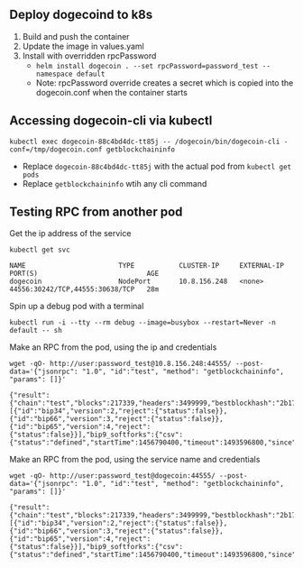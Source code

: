 ## Deploy dogecoind to k8s

1. Build and push the container
2. Update the image in values.yaml
3. Install with overridden rpcPassword
   - `helm install dogecoin . --set rpcPassword=password_test --namespace default`
   - Note: rpcPassword override creates a secret which is copied into the dogecoin.conf when the container starts

## Accessing dogecoin-cli via kubectl

```
kubectl exec dogecoin-88c4bd4dc-tt85j -- /dogecoin/bin/dogecoin-cli -conf=/tmp/dogecoin.conf getblockchaininfo
```

- Replace `dogecoin-88c4bd4dc-tt85j` with the actual pod from `kubectl get pods`
- Replace `getblockchaininfo` wtih any cli command

## Testing RPC from another pod

Get the ip address of the service

```
kubectl get svc
```

```
NAME                       TYPE           CLUSTER-IP     EXTERNAL-IP    PORT(S)                           AGE
dogecoin                   NodePort       10.8.156.248   <none>         44556:30242/TCP,44555:30638/TCP   28m
```

Spin up a debug pod with a terminal

```
kubectl run -i --tty --rm debug --image=busybox --restart=Never -n default -- sh
```

Make an RPC from the pod, using the ip and credentials

```
wget -qO- http://user:password_test@10.8.156.248:44555/ --post-data='{"jsonrpc": "1.0", "id":"test", "method": "getblockchaininfo", "params": []}'
```

```
{"result":{"chain":"test","blocks":217339,"headers":3499999,"bestblockhash":"2b175628405541cb5ba1f0329ff73985eab84e5bb94aaeed5b4dded130431434","difficulty":0.0002764590388906048,"mediantime":1412894572,"verificationprogress":0.04991828136432626,"initialblockdownload":true,"chainwork":"000000000000000000000000000000000000000000000000000000e216d503b2","size_on_disk":216713255,"pruned":false,"softforks":[{"id":"bip34","version":2,"reject":{"status":false}},{"id":"bip66","version":3,"reject":{"status":false}},{"id":"bip65","version":4,"reject":{"status":false}}],"bip9_softforks":{"csv":{"status":"defined","startTime":1456790400,"timeout":1493596800,"since":0}},"warnings":""},"error":null,"id":"test"}
```

Make an RPC from the pod, using the service name and credentials

```
wget -qO- http://user:password_test@dogecoin:44555/ --post-data='{"jsonrpc": "1.0", "id":"test", "method": "getblockchaininfo", "params": []}'
```

```
{"result":{"chain":"test","blocks":217339,"headers":3499999,"bestblockhash":"2b175628405541cb5ba1f0329ff73985eab84e5bb94aaeed5b4dded130431434","difficulty":0.0002764590388906048,"mediantime":1412894572,"verificationprogress":0.04991828136432626,"initialblockdownload":true,"chainwork":"000000000000000000000000000000000000000000000000000000e216d503b2","size_on_disk":216713255,"pruned":false,"softforks":[{"id":"bip34","version":2,"reject":{"status":false}},{"id":"bip66","version":3,"reject":{"status":false}},{"id":"bip65","version":4,"reject":{"status":false}}],"bip9_softforks":{"csv":{"status":"defined","startTime":1456790400,"timeout":1493596800,"since":0}},"warnings":""},"error":null,"id":"test"}
```
